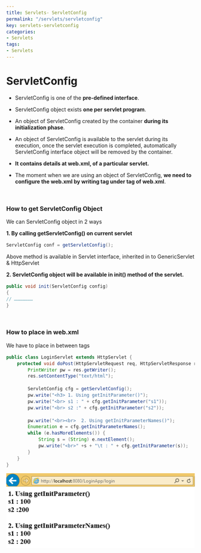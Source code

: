 ```yaml
---
title: Servlets- ServletConfig
permalink: "/servlets/servletconfig"
key: servlets-servletconfig
categories:
- Servlets
tags:
- Servlets
---
```


ServletConfig 
===============================================

-   ServletConfig is one of the **pre-defined interface**.

-   ServletConfig object exists **one per servlet program**.

-   An object of ServletConfig created by the container **during its
    initialization phase**.

-   An object of ServletConfig is available to the servlet during its execution,
    once the servlet execution is completed, automatically ServletConfig
    interface object will be removed by the container.

-   **It contains <init-param> details at web.xml, of a particular servlet.**

-   The moment when we are using an object of ServletConfig, **we need to
    configure the web.xml by writing <init-param> tag under <servlet> tag of
    web.xml**.

<br>


### How to get ServletConfig Object

We can ServletConfig object in 2 ways

**1. By calling getServletConfig() on current servlet**  
```java
ServletConfig conf = getServletConfig();
```
Above method is available in Servlet interface, inherited in to GenericServlet &
HttpServlet

**2. ServletConfig object will be available in init() method of the servlet.**
```java
public void init(ServletConfig config)
{
// …………………
}
```

<br>

### How to place <init-param> in web.xml

We have to place **<init-param>** in between **<servlet>** tags


```java
public class LoginServlet extends HttpServlet {
	protected void doPost(HttpServletRequest req, HttpServletResponse res) throws ServletException, IOException {
		PrintWriter pw = res.getWriter();
		res.setContentType("text/html");

		ServletConfig cfg = getServletConfig();
		pw.write("<h3> 1. Using getInitParameter()");
		pw.write("<br> s1 : " + cfg.getInitParameter("s1"));
		pw.write("<br> s2 :" + cfg.getInitParameter("s2"));

		pw.write("<br><br>  2. Using getInitParameterNames()");
		Enumeration e = cfg.getInitParameterNames();
		while (e.hasMoreElements()) {
			String s = (String) e.nextElement();
			pw.write("<br>" +s + "\t : " + cfg.getInitParameter(s));
		}
	}
}
```
![](media/43210e9d13077da7041618003f4eda48.png)
